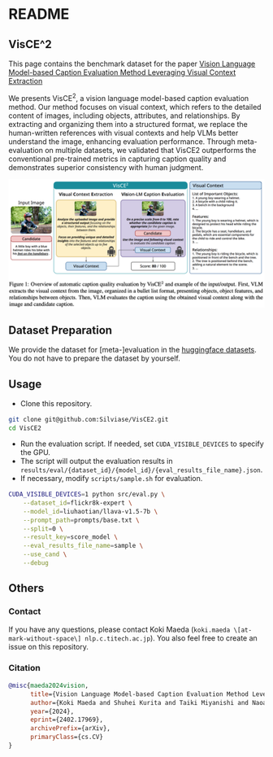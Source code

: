 # README

## VisCE^2

This page contains the benchmark dataset for the paper [Vision Language Model-based Caption Evaluation Method Leveraging Visual Context Extraction](https://arxiv.org/abs/2402.17969)

We presents VisCE$^2$, a vision language model-based caption evaluation method.
Our method focuses on visual context, which refers to the detailed content of images, including objects, attributes, and relationships.
By extracting and organizing them into a structured format, we replace the human-written references with visual contexts and help VLMs better understand the image, enhancing evaluation performance.
Through meta-evaluation on multiple datasets, we validated that VisCE2 outperforms the conventional pre-trained metrics in capturing caption quality and demonstrates superior consistency with human judgment.

![VisCE2](assets/fig1.png)

## Dataset Preparation

We provide the dataset for \[meta-\]evaluation in the [huggingface datasets](https://huggingface.co/datasets/silviase/CapEval).
You do not have to prepare the dataset by yourself.

## Usage

- Clone this repository.

```bash
git clone git@github.com:Silviase/VisCE2.git
cd VisCE2
```

- Run the evaluation script. If needed, set ```CUDA_VISIBLE_DEVICES``` to specify the GPU.
- The script will output the evaluation results in ```results/eval/{dataset_id}/{model_id}/{eval_results_file_name}.json```.
- If necessary, modify ```scripts/sample.sh``` for evaluation.

```bash
CUDA_VISIBLE_DEVICES=1 python src/eval.py \
    --dataset_id=flickr8k-expert \
    --model_id=liuhaotian/llava-v1.5-7b \
    --prompt_path=prompts/base.txt \
    --split=0 \
    --result_key=score_model \
    --eval_results_file_name=sample \
    --use_cand \
    --debug
```

## Others

### Contact

If you have any questions, please contact Koki Maeda (```koki.maeda \[at-mark-without-space\] nlp.c.titech.ac.jp```).
You also feel free to create an issue on this repository.

### Citation

```bibtex
@misc{maeda2024vision,
      title={Vision Language Model-based Caption Evaluation Method Leveraging Visual Context Extraction},
      author={Koki Maeda and Shuhei Kurita and Taiki Miyanishi and Naoaki Okazaki},
      year={2024},
      eprint={2402.17969},
      archivePrefix={arXiv},
      primaryClass={cs.CV}
}
```
